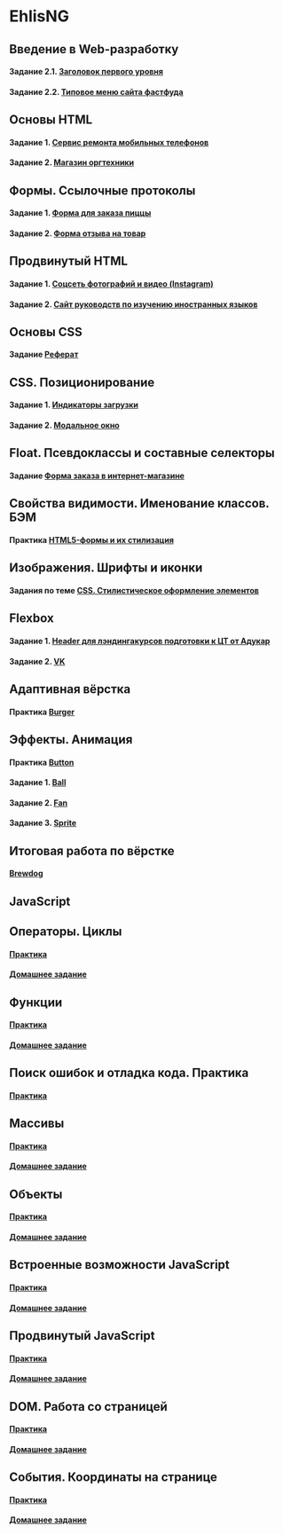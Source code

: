 # EhlisNG

## Введение в Web-разработку
#### Задание 2.1. [Заголовок первого уровня](https://jsfiddle.net/EhlisN/quw7yhxv/)
#### Задание 2.2. [Типовое меню сайта фастфуда](https://jsfiddle.net/EhlisN/b9pc045m/)
 
## Основы HTML
#### Задание 1. [Сервис ремонта мобильных телефонов](https://github.com/AdukarIT/EhlisNG/tree/master/HTML/HTML-bases%201)
#### Задание 2. [Магазин оргтехники](https://github.com/AdukarIT/EhlisNG/tree/master/HTML/HTML-bases%202)

## Формы. Ссылочные протоколы
#### Задание 1. [Форма для заказа пиццы](https://jsfiddle.net/EhlisN/0gnr3d58/)
#### Задание 2. [Форма отзыва на товар](https://jsfiddle.net/EhlisN/234f5gh8/)

## Продвинутый HTML
#### Задание 1. [Соцсеть фотографий и видео (Instagram)](https://github.com/AdukarIT/EhlisNG/tree/master/HTML/HTML-advance%201)
#### Задание 2. [Сайт руководств по изучению иностранных языков](https://github.com/AdukarIT/EhlisNG/tree/master/HTML/HTML-advance%202)

## Основы CSS
#### Задание [Реферат](https://jsfiddle.net/EhlisN/967fpmj2/)

## CSS. Позиционирование 
#### Задание 1. [Индикаторы загрузки](https://jsfiddle.net/EhlisN/vbpgLt0w/)
#### Задание 2. [Модальное окно](https://jsfiddle.net/EhlisN/dtyr13ng/)

## Float. Псевдоклассы и составные селекторы
#### Задание [Форма заказа в интернет-магазине](https://github.com/AdukarIT/EhlisNG/tree/master/CSS/Float)

## Свойства видимости. Именование классов. БЭМ
#### Практика [HTML5-формы и их стилизация](https://jsfiddle.net/EhlisN/8r3u56xv/)

## Изображения. Шрифты и иконки
#### Задания по теме [CSS. Стилистическое оформление элементов](https://github.com/AdukarIT/EhlisNG/tree/master/CSS/Images%2C%20fonts%2C%20icons)

## Flexbox
#### Задание 1. [Header для лэндингакурсов подготовки к ЦТ от Адукар](https://github.com/AdukarIT/EhlisNG/tree/master/CSS/Flexbox/Header_Adukar)
#### Задание 2. [VK](https://github.com/AdukarIT/EhlisNG/tree/master/CSS/Flexbox/vk)

## Адаптивная вёрстка
#### Практика [Burger](https://github.com/AdukarIT/EhlisNG/tree/master/CSS/burger)

## Эффекты. Анимация
#### Практика [Button](https://github.com/AdukarIT/EhlisNG/tree/master/CSS/Effects%20and%20animation/button)
#### Задание 1. [Ball](https://github.com/AdukarIT/EhlisNG/tree/master/CSS/Effects%20and%20animation/ball)
#### Задание 2. [Fan](https://github.com/AdukarIT/EhlisNG/tree/master/CSS/Effects%20and%20animation/fan)
#### Задание 3. [Sprite](https://github.com/AdukarIT/EhlisNG/tree/master/CSS/Effects%20and%20animation/sprite)

## Итоговая работа по вёрстке
#### [Brewdog](https://github.com/EhlisN/EhlisN.github.io/tree/master/Project-Brewdog)

## JavaScript

## Операторы. Циклы
#### [Практика](https://github.com/AdukarIT/EhlisNG/blob/master/JS/%D0%9E%D0%BF%D0%B5%D1%80%D0%B0%D1%82%D0%BE%D1%80%D1%8B.%20%D0%A6%D0%B8%D0%BA%D0%BB%D1%8B/practice.js)
#### [Домашнее задание](https://github.com/AdukarIT/EhlisNG/blob/master/JS/%D0%9E%D0%BF%D0%B5%D1%80%D0%B0%D1%82%D0%BE%D1%80%D1%8B.%20%D0%A6%D0%B8%D0%BA%D0%BB%D1%8B/HW.js)

## Функции
#### [Практика](https://github.com/AdukarIT/EhlisNG/blob/master/JS/Functions/practice.js)
#### [Домашнее задание](https://github.com/AdukarIT/EhlisNG/blob/master/JS/Functions/HW.js)

## Поиск ошибок и отладка кода. Практика
#### [Практика](https://github.com/AdukarIT/EhlisNG/blob/master/JS/Practice%201/practice.js)

## Массивы
#### [Практика](https://github.com/AdukarIT/EhlisNG/blob/master/JS/Array/practice.js)
#### [Домашнее задание](https://github.com/AdukarIT/EhlisNG/blob/master/JS/Array/HW.js)

## Объекты
#### [Практика](https://github.com/AdukarIT/EhlisNG/blob/master/JS/Objects/practice.js)
#### [Домашнее задание](https://github.com/AdukarIT/EhlisNG/blob/master/JS/Objects/HW.js)

## Встроенные возможности JavaScript
#### [Практика](https://github.com/AdukarIT/EhlisNG/blob/master/JS/%D0%92%D1%81%D1%82%D1%80%D0%BE%D0%B5%D0%BD%D0%BD%D1%8B%D0%B5%20%D0%B2%D0%BE%D0%B7%D0%BC%D0%BE%D0%B6%D0%BD%D0%BE%D1%81%D1%82%D0%B8%20JavaScript/practice.js)
#### [Домашнее задание](https://github.com/AdukarIT/EhlisNG/blob/master/JS/%D0%92%D1%81%D1%82%D1%80%D0%BE%D0%B5%D0%BD%D0%BD%D1%8B%D0%B5%20%D0%B2%D0%BE%D0%B7%D0%BC%D0%BE%D0%B6%D0%BD%D0%BE%D1%81%D1%82%D0%B8%20JavaScript/HW.js)

## Продвинутый JavaScript
#### [Практика](https://github.com/AdukarIT/EhlisNG/blob/master/JS/%D0%9F%D1%80%D0%BE%D0%B4%D0%B2%D0%B8%D0%BD%D1%83%D1%82%D1%8B%D0%B9%20JavaScript/practice.js)
#### [Домашнее задание](https://github.com/AdukarIT/EhlisNG/blob/master/JS/%D0%9F%D1%80%D0%BE%D0%B4%D0%B2%D0%B8%D0%BD%D1%83%D1%82%D1%8B%D0%B9%20JavaScript/HW.js)

## DOM. Работа со страницей
#### [Практика](https://github.com/AdukarIT/EhlisNG/blob/master/JS/DOM/practice.js)
#### [Домашнее задание](https://github.com/AdukarIT/EhlisNG/blob/master/JS/DOM/HW.js)

## События. Координаты на странице
#### [Практика](https://github.com/AdukarIT/EhlisNG/tree/master/JS/Events)
#### [Домашнее задание](https://github.com/AdukarIT/EhlisNG/tree/master/JS/Events)

